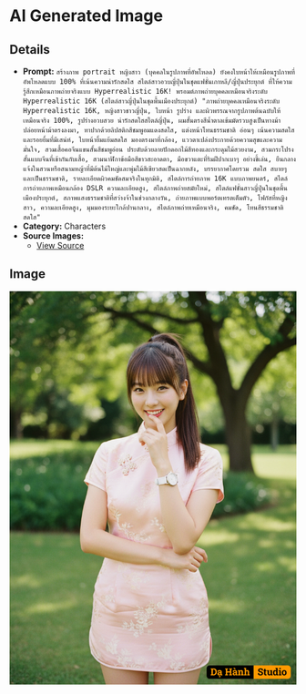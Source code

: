 # AI Generated Image

## Details
- **Prompt:** `สร้างภาพ portrait หญิงสาว (บุคคลในรูปภาพที่อัพโหลด) ยังคงใบหน้าให้เหมือนรูปภาพที่อัพโหลดแบบ 100% ที่เน้นความน่ารักสดใส สไตล์สาวอวบญี่ปุ่นในชุดแฟชั่นเกาหลี/ญี่ปุ่นประยุกต์ ที่ให้ความรู้สึกเหมือนภาพถ่ายจริงแบบ Hyperrealistic 16K!
พรอมต์ภาพถ่ายบุคคลเหมือนจริงระดับ Hyperrealistic 16K (สไตล์สาวญี่ปุ่นในชุดพื้นเมืองประยุกต์)
"ภาพถ่ายบุคคลเหมือนจริงระดับ Hyperrealistic 16K, หญิงสาวชาวญี่ปุ่น, ใบหน้า รูปร่าง และผิวพรรณจากรูปภาพต้นฉบับให้เหมือนจริง 100%, รูปร่างอวบสวย น่ารักสดใสสไตล์ญี่ปุ่น, ผมสั้นตรงสีน้ำตาลเข้มมัดรวบสูงเป็นหางม้า ปล่อยหน้าม้าตรงลงมา, ทาปากด้วยลิปสติกสีชมพูอมแดงสดใส, แต่งหน้าโทนธรรมชาติ อ่อนๆ เน้นความสดใสและรอยยิ้มที่มีเสน่ห์, ใบหน้ายิ้มแย้มสดใส มองตรงมาที่กล้อง, แววตาเปล่งประกายด้วยความสุขและความมั่นใจ, สวมเสื้อคอจีนแขนสั้นสีชมพูอ่อน ประดับด้วยลายปักดอกไม้สีทองและกระดุมไม้สวยงาม, สวมกระโปรงสั้นแบบจีนที่เข้ากันกับเสื้อ, สวมนาฬิกาข้อมือสีขาวสะอาดตา, มือขวาแตะที่ริมฝีปากเบาๆ อย่างขี้เล่น, ยืนกลางแจ้งในสวนหรือสนามหญ้าที่มีต้นไม้ใหญ่และพุ่มไม้สีเขียวสดเป็นฉากหลัง, บรรยากาศโดยรวม สดใส สบายๆ และเป็นธรรมชาติ, รายละเอียดผิวคมชัดสมจริงในทุกมิติ, สไตล์การถ่ายภาพ 16K แบบภาพยนตร์, สไตล์การถ่ายภาพเหมือนกล้อง DSLR ความละเอียดสูง, สไตล์ภาพถ่ายสมัยใหม่, สไตล์แฟชั่นสาวญี่ปุ่นในชุดพื้นเมืองประยุกต์, สภาพแสงธรรมชาติที่สว่างจ้าในช่วงกลางวัน, ถ่ายภาพแบบพอร์ตเทรตเต็มตัว, โฟกัสที่หญิงสาว, ความละเอียดสูง, มุมมองระยะใกล้ปานกลาง, สไตล์ภาพถ่ายเหมือนจริง, คมชัด, โทนสีธรรมชาติสดใส"
`
- **Category:** Characters
- **Source Images:**
  - [View Source](https://raw.githubusercontent.com/lenzcomvth/Somethings/main/Models/Female/Female3.jpg)

## Image
![AI Generated Image](./image-2025-10-20T08-51-04-645Z-16ju3.png)